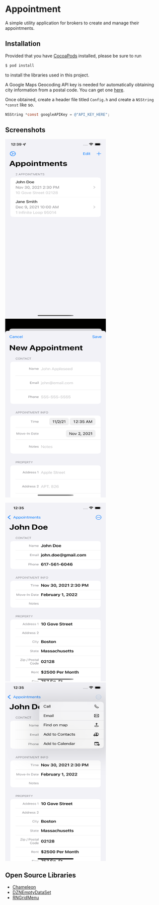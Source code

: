# Appointment

A simple utility application for brokers to create and manage their appointments.

## Installation
Provided that you have [CocoaPods](http://cocoapods.org) installed, please be sure to run

```bash
$ pod install
```
to install the libraries used in this project.

A Google Maps Geocoding API key is needed for automatically obtaining city information from a postal code. You can get one [here](https://developers.google.com/maps/documentation/geocoding/start).

Once obtained, create a header file titled `Config.h` and create a `NSString *const` like so.

```Objective-C
NSString *const googleAPIKey = @"API_KEY_HERE";
```

## Screenshots
<img src="/Screenshots/1.png" width="324px" height="576px" /> <img src="/Screenshots/2.png" width="324px" height="576px" />

<img src="/Screenshots/3.png" width="324px" height="576px" /> <img src="/Screenshots/4.png" width="324px" height="576px" />

## Open Source Libraries
- [Chameleon](https://github.com/ViccAlexander/Chameleon)
- [DZNEmptyDataSet](https://github.com/dzenbot/DZNEmptyDataSet)
- [RNGridMenu](https://github.com/rnystrom/RNGridMenu)
